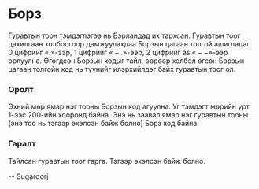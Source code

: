 Борз
====
Гуравтын тоон тэмдэглэгээ нь Бэрландад их тархсан. Гуравтын тоог цахилгаан
холбоогоор дамжуулахдаа Борзын цагаан толгой ашигладаг. $0$ цифрийг $«.»$-ээр,
$1$ цифрийг $«-.»$-ээр, $2$ цифрийг as $«--»$-ээр орлуулна. Ѳгѳгдсѳн Борзын
кодыг тайл, ѳѳрѳѳр хэлбэл ѳгсѳн Борзын цагаан толгойн код нь түүнийг илэрхийлдэг
байх гуравтын тоог ол.


### Оролт
Эхний мѳр ямар нэг тооны Борзын код агуулна. Уг тэмдэгт мѳрийн урт $1$-ээс
$200$-ийн хооронд байна. Энэ нь заавал ямар нэг гуравтын тооны (энэ тоо нь
тэгээр эхэлсэн байж болно) Борз код байна.


### Гаралт
Тайлсан гуравтын тоог гарга. Тэгээр эхэлсэн байж болно.

-- Sugardorj
